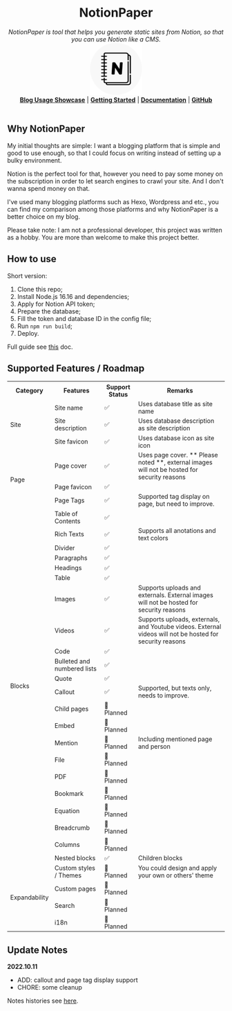 <h1 align="center">NotionPaper</h1>
<p align="center">
  <i>NotionPaper is tool that helps you generate static sites from Notion, so that you can use Notion like a CMS.</i>
   <br/>
  <img width="120" src="./logo.png" />
  <br/>
  <b><a href="https://prelude.cc/">Blog Usage Showcase</a></b> | <b><a href="https://docs.notionpaper.cc/post/6262938e-86d0-4214-af03-63078eb01ce3/">Getting Started</a></b> | <b><a href="https://docs.notionpaper.cc/">Documentation</a></b> | <b><a href="https://github.com/imyangmo/notionpaper">GitHub</a></b>
  <br/><br/>
</p>


## Why NotionPaper
My initial thoughts are simple: I want a blogging platform that is simple and good to use enough, so that I could focus on writing instead of setting up a bulky environment. 

Notion is the perfect tool for that, however you need to pay some money on the subscription in order to let search engines to crawl your site. And I don't wanna spend money on that.

I've used many blogging platforms such as Hexo, Wordpress and etc., you can find my comparison among those platforms and why NotionPaper is a better choice on my blog.

Please take note: 
I am not a professional developer, this project was written as a hobby.
You are more than welcome to make this project better.


## How to use
Short version:
1. Clone this repo;
2. Install Node.js 16.16 and dependencies;
3. Apply for Notion API token;
4. Prepare the database;
5. Fill the token and database ID in the config file;
6. Run `npm run build`;
7. Deploy.


Full guide see [this](https://docs.notionpaper.cc/post/6262938e-86d0-4214-af03-63078eb01ce3/) doc.

## Supported Features / Roadmap
<table>
    <tr>
        <th>Category</th>
        <th>Features</th>
        <th>Support Status</th>
        <th>Remarks</th>
    </tr>

<tr>
    <td rowspan="3">Site</td>
    <td>Site name</td>
    <td>✅</td>
    <td>Uses database title as site name</td>
</tr>
    <tr>
        <td>Site description</td>
        <td>✅</td>
        <td>Uses database description as site description</td>
    </tr>
    <tr>
        <td>Site favicon</td>
        <td>✅</td>
        <td>Uses database icon as site icon</td>
    </tr>

<tr>
    <td rowspan="3">Page</td>
    <td>Page cover</td>
    <td>✅</td>
    <td>Uses page cover. ** Please noted **, external images will not be hosted for security reasons</td>
</tr>
    <tr>
        <td>Page favicon</td>
        <td>✅</td>
        <td></td>
    </tr>
    <tr>
        <td>Page Tags</td>
        <td>✅</td>
        <td>Supported tag display on page, but need to improve.</td>
    </tr>

<tr>
    <td rowspan="22">Blocks</td>
    <td>Table of Contents</td>
    <td>✅</td>
    <td></td>
</tr>
    <tr>
        <td>Rich Texts</td>
        <td>✅</td>
        <td>Supports all anotations and text colors</td>
    </tr>
    <tr>
        <td>Divider</td>
        <td>✅</td>
        <td></td>
    </tr>
    <tr>
        <td>Paragraphs</td>
        <td>✅</td>
        <td></td>
    </tr>
    <tr>
        <td>Headings</td>
        <td>✅</td>
        <td></td>
    </tr>
    <tr>
        <td>Table</td>
        <td>✅</td>
        <td></td>
    </tr>
    <tr>
        <td>Images</td>
        <td>✅</td>
        <td>Supports uploads and externals. External images will not be hosted for security reasons</td>
    </tr>   
    <tr>
        <td>Videos</td>
        <td>✅</td>
        <td>Supports uploads, externals, and Youtube videos. External videos will not be hosted for security reasons</td>
    </tr> 
    <tr>
        <td>Code</td>
        <td>✅</td>
        <td></td>
    </tr> 
    <tr>
        <td>Bulleted and numbered lists</td>
        <td>✅</td>
        <td></td>
    </tr> 
    <tr>
        <td>Quote</td>
        <td>✅</td>
        <td></td>
    </tr> 
    <tr>
        <td>Callout</td>
        <td>✅</td>
        <td>Supported, but texts only, needs to improve.</td>
    </tr> 
    <tr>
        <td>Child pages</td>
        <td>📅 Planned</td>
        <td></td>
    </tr> 
    <tr>
        <td>Embed</td>
        <td>📅 Planned</td>
        <td></td>
    </tr> 
    <tr>
        <td>Mention</td>
        <td>📅 Planned</td>
        <td>Including mentioned page and person</td>
    </tr> 
    <tr>
        <td>File</td>
        <td>📅 Planned</td>
        <td></td>
    </tr> 
    <tr>
        <td>PDF</td>
        <td>📅 Planned</td>
        <td></td>
    </tr> 
    <tr>
        <td>Bookmark</td>
        <td>📅 Planned</td>
        <td></td>
    </tr> 
    <tr>
        <td>Equation</td>
        <td>📅 Planned</td>
        <td></td>
    </tr> 
    <tr>
        <td>Breadcrumb</td>
        <td>📅 Planned</td>
        <td></td>
    </tr> 
    <tr>
        <td>Columns</td>
        <td>📅 Planned</td>
        <td></td>
    </tr> 
    <tr>
        <td>Nested blocks</td>
        <td>✅</td>
        <td>Children blocks</td>
    </tr> 
<tr>
    <td rowspan="4">Expandability</td>
    <td>Custom styles / Themes</td>
    <td>📅 Planned</td>
    <td>You could design and apply your own or others' theme</td>
</tr>
    <tr>
        <td>Custom pages</td>
        <td>📅 Planned</td>
        <td></td>
    </tr>
    <tr>
        <td>Search</td>
        <td>📅 Planned</td>
        <td></td>
    </tr>
    <tr>
        <td>i18n</td>
        <td>📅 Planned</td>
        <td></td>
    </tr>
</table>



## Update Notes

**2022.10.11**
 - ADD: callout and page tag display support
 - CHORE: some cleanup


Notes histories see [here](./UpdateNotes.md).